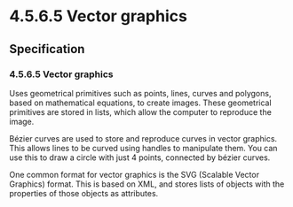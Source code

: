 # 4.5.6.5 Vector graphics

## Specification

### 4.5.6.5 Vector graphics
Uses geometrical primitives such as points, lines, curves and polygons, based on mathematical equations, to create images. These geometrical primitives are stored in lists, which allow the computer to reproduce the image.

Bézier curves are used to store and reproduce curves in vector graphics. This allows lines to be curved using handles to manipulate them. You can use this to draw a circle with just 4 points, connected by bézier curves.

One common format for vector graphics is the SVG (Scalable Vector Graphics) format. This is based on XML, and stores lists of objects with the properties of those objects as attributes.
<!-- TODO add created image -->